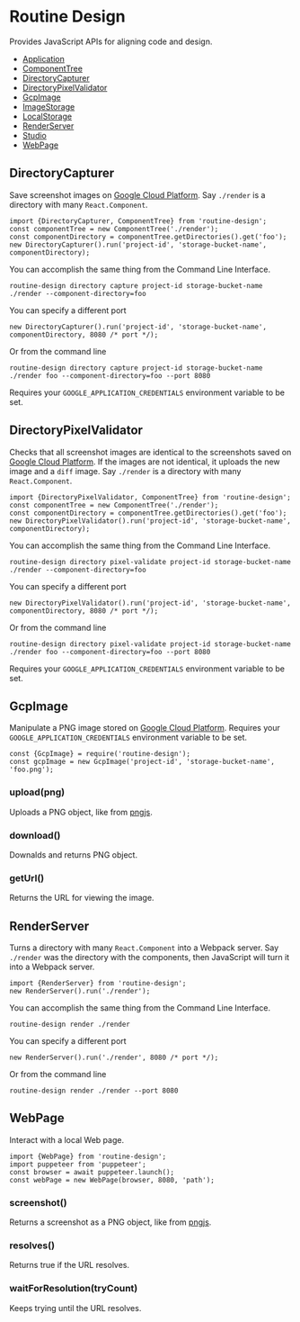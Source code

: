 # Routine Design

Provides JavaScript APIs for aligning code and design.

* [Application](./application/README.md)
* [ComponentTree](./component-tree/README.md)
* [DirectoryCapturer](#directorycapturer)
* [DirectoryPixelValidator](#directorypixelvalidator)
* [GcpImage](#gcpimage)
* [ImageStorage](./image-storage/README.md)
* [LocalStorage](./local-storage/README.md)
* [RenderServer](#renderserver)
* [Studio](./studio/README.md)
* [WebPage](#webpage)

## DirectoryCapturer

Save screenshot images on [Google Cloud Platform](https://cloud.google.com/). Say `./render` is a directory with many `React.Component`.

```
import {DirectoryCapturer, ComponentTree} from 'routine-design';
const componentTree = new ComponentTree('./render');
const componentDirectory = componentTree.getDirectories().get('foo');
new DirectoryCapturer().run('project-id', 'storage-bucket-name', componentDirectory);
```

You can accomplish the same thing from the Command Line Interface.
```
routine-design directory capture project-id storage-bucket-name ./render --component-directory=foo 
```

You can specify a different port
```
new DirectoryCapturer().run('project-id', 'storage-bucket-name', componentDirectory, 8080 /* port */);
```

Or from the command line 
```
routine-design directory capture project-id storage-bucket-name ./render foo --component-directory=foo --port 8080
```

Requires your `GOOGLE_APPLICATION_CREDENTIALS` environment variable to be set.


## DirectoryPixelValidator

Checks that all screenshot images are identical to the screenshots saved on [Google Cloud Platform](https://cloud.google.com/). If the images are not identical, it uploads the new image and a `diff` image. Say `./render` is a directory with many `React.Component`.

```
import {DirectoryPixelValidator, ComponentTree} from 'routine-design';
const componentTree = new ComponentTree('./render');
const componentDirectory = componentTree.getDirectories().get('foo');
new DirectoryPixelValidator().run('project-id', 'storage-bucket-name', componentDirectory);
```

You can accomplish the same thing from the Command Line Interface.
```
routine-design directory pixel-validate project-id storage-bucket-name ./render --component-directory=foo 
```

You can specify a different port
```
new DirectoryPixelValidator().run('project-id', 'storage-bucket-name', componentDirectory, 8080 /* port */);
```

Or from the command line 
```
routine-design directory pixel-validate project-id storage-bucket-name ./render foo --component-directory=foo --port 8080
```

Requires your `GOOGLE_APPLICATION_CREDENTIALS` environment variable to be set.

## GcpImage

Manipulate a PNG image stored on [Google Cloud Platform](https://cloud.google.com/). Requires your `GOOGLE_APPLICATION_CREDENTIALS` environment variable to be set.

```
const {GcpImage} = require('routine-design');
const gcpImage = new GcpImage('project-id', 'storage-bucket-name', 'foo.png');
```

### upload(png)

Uploads a PNG object, like from [pngjs](https://www.npmjs.com/package/pngjs).

### download()

Downalds and returns PNG object.

### getUrl()

Returns the URL for viewing the image.

## RenderServer

Turns a directory with many `React.Component` into a Webpack server. Say `./render` was the directory with the components, then JavaScript will turn it into a Webpack server.
```
import {RenderServer} from 'routine-design';
new RenderServer().run('./render');
```

You can accomplish the same thing from the Command Line Interface. 
```
routine-design render ./render
```

You can specify a different port
```
new RenderServer().run('./render', 8080 /* port */);
```

Or from the command line 
```
routine-design render ./render --port 8080
```

## WebPage

Interact with a local Web page.

```
import {WebPage} from 'routine-design';
import puppeteer from 'puppeteer';
const browser = await puppeteer.launch();
const webPage = new WebPage(browser, 8080, 'path');
```

### screenshot()

Returns a screenshot as a PNG object, like from [pngjs](https://www.npmjs.com/package/pngjs).

### resolves()

Returns true if the URL resolves.

### waitForResolution(tryCount)

Keeps trying until the URL resolves. 
